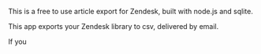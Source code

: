 This is a free to use article export for Zendesk, built with node.js and sqlite.

This app exports your Zendesk library to csv, delivered by email.

If you 